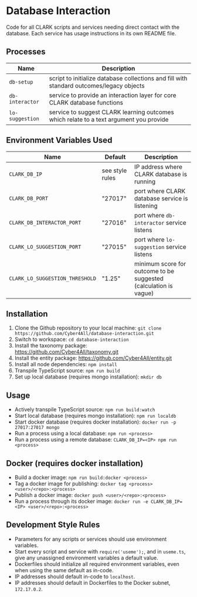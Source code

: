 # Database Interaction
Code for all CLARK scripts and services needing direct contact with the database. Each service has usage instructions in its own README file.

## Processes
Name | Description
---|---
`db-setup`|script to initialize database collections and fill with standard outcomes/legacy objects
`db-interactor`|service to provide an interaction layer for core CLARK database functions
`lo-suggestion`|service to suggest CLARK learning outcomes which relate to a text argument you provide

## Environment Variables Used
Name|Default|Description
---|---|---
`CLARK_DB_IP`|see style rules|IP address where CLARK database is running
`CLARK_DB_PORT`|"27017"|port where CLARK database service is listening
`CLARK_DB_INTERACTOR_PORT`|"27016"|port where `db-interactor` service listens
`CLARK_LO_SUGGESTION_PORT`|"27015"|port where `lo-suggestion` service listens
`CLARK_LO_SUGGESTION_THRESHOLD`|"1.25"|minimum score for outcome to be suggested (calculation is vague)

## Installation
1) Clone the Github repository to your local machine:
   `git clone https://github.com/Cyber4All/database-interaction.git`
2) Switch to workspace: `cd database-interaction`
2) Install the taxonomy package: https://github.com/Cyber4All/taxonomy.git
3) Install the entity package: https://github.com/Cyber4All/entity.git
4) Install all node dependencies: `npm install`
5) Transpile TypeScript source: `npm run build`
6) Set up local database (requires mongo installation): `mkdir db`

## Usage
- Actively transpile TypeScript source: `npm run build:watch`
- Start local database (requires mongo installation): `npm run localdb`
- Start docker database (requires docker installation): `docker run -p 27017:27017 mongo`
- Run a process using a local database: `npm run <process>`
- Run a process using a remote database: `CLARK_DB_IP=<IP> npm run <process>`

## Docker (requires docker installation)
- Build a docker image: `npm run build:docker <process>`
- Tag a docker image for publishing: `docker tag <process> <user>/<repo>:<process>`
- Publish a docker image: `docker push <user>/<repo>:<process>`
- Run a process through its docker image: `docker run -e CLARK_DB_IP=<IP> <user>/<repo>:<process>`

## Development Style Rules
- Parameters for any scripts or services should use environment variables.
- Start every script and service with `require('useme');`, and in `useme.ts`, give any unassigned environment variables a default value.
- Dockerfiles should initialize all required environment variables, even when using the same default as in-code.
- IP addresses should default in-code to `localhost`.
- IP addresses should default in Dockerfiles to the Docker subnet, `172.17.0.2`.